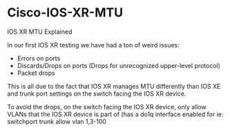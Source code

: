# Cisco-IOS-XR-MTU
IOS XR MTU Explained

In our first IOS XR testing we have had a ton of weird issues:
- Errors on ports
- Discards/Drops on ports (Drops for unrecognized upper-level protocol)
- Packet drops

This is all due to the fact that IOS XR manages MTU differently than IOS XE and trunk port settings on the switch facing the IOS XR device.

To avoid the drops, on the switch facing the IOS XR device, only allow VLANs that the IOS XR device is part of (has a do1q interface enabled for
ie: switchport trunk allow vlan 1,3-100
